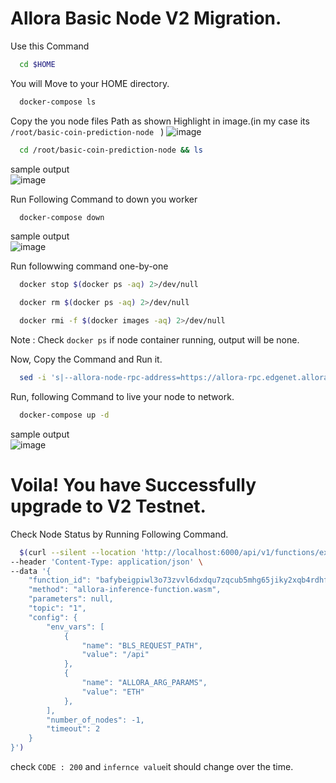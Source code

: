 # Allora Basic Node V2 Migration.

Use this Command
```bash
  cd $HOME
```
You will Move to your HOME directory.

```bash
  docker-compose ls
```
Copy the you node files Path as shown Highlight in image.(in my case its ```/root/basic-coin-prediction-node ``` )
![image](https://github.com/user-attachments/assets/ebbe003d-f2f4-4add-93c4-dc1a70f68433)

```bash
  cd /root/basic-coin-prediction-node && ls
```
sample output  
![image](https://github.com/user-attachments/assets/4d169021-f41c-4c0d-8017-5cdc4b094349)


Run Following Command to down you worker
```bash
  docker-compose down
```
sample output  
![image](https://github.com/user-attachments/assets/1209eaa1-223e-4985-be1a-dfd2293b5dbd)  

Run followwing command one-by-one
```bash
  docker stop $(docker ps -aq) 2>/dev/null
```
```bash
  docker rm $(docker ps -aq) 2>/dev/null
```
```bash
  docker rmi -f $(docker images -aq) 2>/dev/null
```
Note : Check ```docker ps``` if node container running, output will be none.

Now, Copy the Command and Run it.
```bash
  sed -i 's|--allora-node-rpc-address=https://allora-rpc.edgenet.allora.network/|--allora-node-rpc-address=https://allora-rpc.testnet-1.testnet.allora.network/|' docker-compose.yml
```
Run, following Command to live your node to network.
```bash
  docker-compose up -d
```
sample output  
![image](https://github.com/user-attachments/assets/40053b5f-1793-46ca-b0bf-88da4ceb7f9a)

# Voila! You have Successfully upgrade to V2 Testnet.  

Check Node Status by Running Following Command. 
```bash
  $(curl --silent --location 'http://localhost:6000/api/v1/functions/execute' \
--header 'Content-Type: application/json' \
--data '{
    "function_id": "bafybeigpiwl3o73zvvl6dxdqu7zqcub5mhg65jiky2xqb4rdhfmikswzqm",
    "method": "allora-inference-function.wasm",
    "parameters": null,
    "topic": "1",
    "config": {
        "env_vars": [
            {
                "name": "BLS_REQUEST_PATH",
                "value": "/api"
            },
            {
                "name": "ALLORA_ARG_PARAMS",
                "value": "ETH"
            },
        ],
        "number_of_nodes": -1,
        "timeout": 2
    }
}')

```

check ```CODE : 200``` and ```infernce value```it should change over the time.



